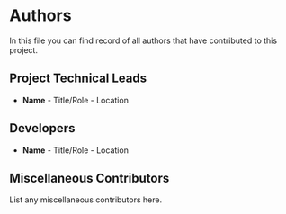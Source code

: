 # Authors

In this file you can find record of all authors that have contributed to this project.

## Project Technical Leads

* **Name** - Title/Role - Location

## Developers

* **Name** - Title/Role - Location

## Miscellaneous Contributors

List any miscellaneous contributors here.
